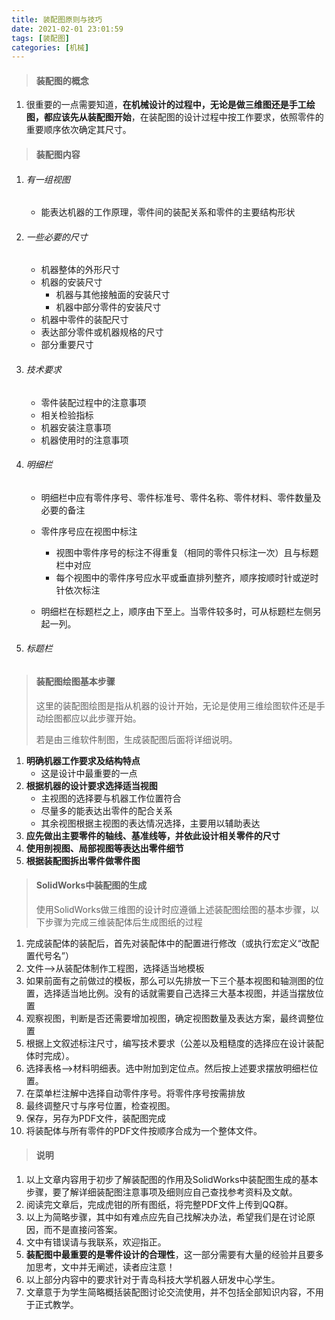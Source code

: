 ```yaml
---
title: 装配图原则与技巧
date: 2021-02-01 23:01:59
tags: [装配图]
categories: [机械]
---
```

> #### 装配图的概念
1. 很重要的一点需要知道，**在机械设计的过程中，无论是做三维图还是手工绘图，都应该先从装配图开始**，在装配图的设计过程中按工作要求，依照零件的重要顺序依次确定其尺寸。

> #### 装配图内容  
1. ###### 有一组视图  

   + 能表达机器的工作原理，零件间的装配关系和零件的主要结构形状

2. ###### 一些必要的尺寸
    
    + 机器整体的外形尺寸
    + 机器的安装尺寸  
        + 机器与其他接触面的安装尺寸
        + 机器中部分零件的安装尺寸  
    + 机器中零件的装配尺寸
    + 表达部分零件或机器规格的尺寸
    + 部分重要尺寸  
    
3. ###### 技术要求  
    
    + 零件装配过程中的注意事项
    + 相关检验指标
    + 机器安装注意事项
    + 机器使用时的注意事项
    
4. ###### 明细栏  

    + 明细栏中应有零件序号、零件标准号、零件名称、零件材料、零件数量及必要的备注
    + 零件序号应在视图中标注  
        - 视图中零件序号的标注不得重复（相同的零件只标注一次）且与标题栏中对应
        - 每个视图中的零件序号应水平或垂直排列整齐，顺序按顺时针或逆时针依次标注  

    + 明细栏在标题栏之上，顺序由下至上。当零件较多时，可从标题栏左侧另起一列。

5. ###### 标题栏

> #### 装配图绘图基本步骤
>
> 这里的装配图绘图是指从机器的设计开始，无论是使用三维绘图软件还是手动绘图都应以此步骤开始。
>
> 若是由三维软件制图，生成装配图后面将详细说明。  

1. **明确机器工作要求及结构特点**
   + 这是设计中最重要的一点
2. **根据机器的设计要求选择适当视图**
   + 主视图的选择要与机器工作位置符合
   + 尽量多的能表达出零件的配合关系
   + 其余视图根据主视图的表达情况选择，主要用以辅助表达
3. **应先做出主要零件的轴线、基准线等，并依此设计相关零件的尺寸**
4. **使用剖视图、局部视图等表达出零件细节**
5. **根据装配图拆出零件做零件图**

> #### SolidWorks中装配图的生成
>
> 使用SolidWorks做三维图的设计时应遵循上述装配图绘图的基本步骤，以下步骤为完成三维装配体后生成图纸的过程  

1. 完成装配体的装配后，首先对装配体中的配置进行修改（或执行宏定义“改配置代号名”）  
2. 文件-->从装配体制作工程图，选择适当地模板
3. 如果前面有之前做过的模板，那么可以先排放一下三个基本视图和轴测图的位置，选择适当地比例。没有的话就需要自己选择三大基本视图，并适当摆放位置
4. 观察视图，判断是否还需要增加视图，确定视图数量及表达方案，最终调整位置
5. 根据上文叙述标注尺寸，编写技术要求（公差以及粗糙度的选择应在设计装配体时完成）。
6. 选择表格-->材料明细表。选中附加到定位点。然后按上述要求摆放明细栏位置。
7. 在菜单栏注解中选择自动零件序号。将零件序号按需排放
8. 最终调整尺寸与序号位置，检查视图。
9. 保存，另存为PDF文件，装配图完成
10. 将装配体与所有零件的PDF文件按顺序合成为一个整体文件。

> #### 说明

1. 以上文章内容用于初步了解装配图的作用及SolidWorks中装配图生成的基本步骤，要了解详细装配图注意事项及细则应自己查找参考资料及文献。
2. 阅读完文章后，完成虎钳的所有图纸，将完整PDF文件上传到QQ群。
3. 以上为简略步骤，其中如有难点应先自己找解决办法，希望我们是在讨论原因，而不是直接问答案。
4. 文中有错误请与我联系，欢迎指正。
5. **装配图中最重要的是零件设计的合理性**，这一部分需要有大量的经验并且要多加思考，文中并无阐述，读者应注意！
6. 以上部分内容中的要求针对于青岛科技大学机器人研发中心学生。
7. 文章意于为学生简略概括装配图讨论交流使用，并不包括全部知识内容，不用于正式教学。

